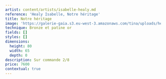 ```yaml
---
artist: content/artists/isabelle-healy.md
reference: 'Healy Isabelle, Notre héritage'
title: Notre héritage
image: 'https://galerie-gaia.s3.eu-west-3.amazonaws.com/tina/uploads/healy-isabelle/galerie-gaia-isabelle-healy-notre-heritage-seul.png'
technique: Bronze et patine or
fields: []
styles: []
dimensions:
  height: 80
  width: 65
  depth: 0
description: Sur commande 2/8
price: 7600
contextual: true
---
```


